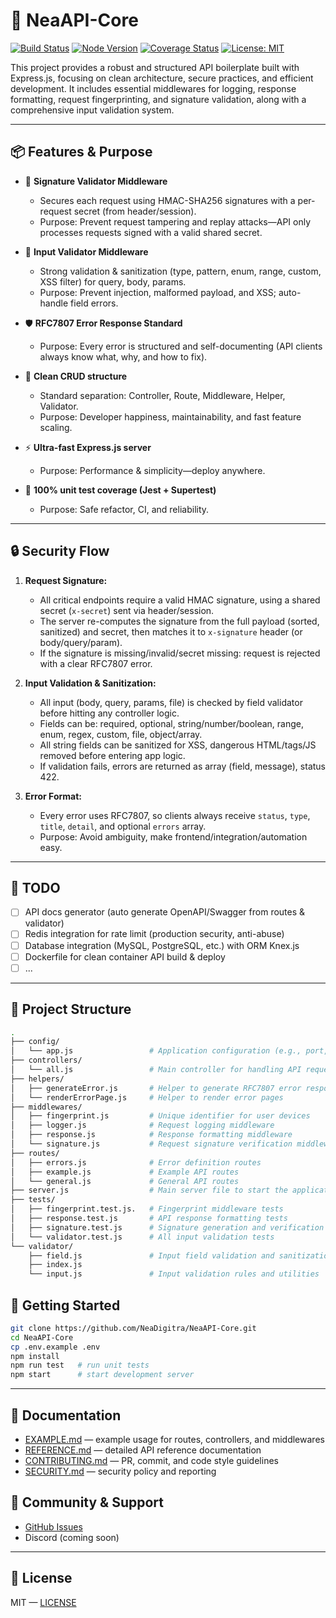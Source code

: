 # 🚀 NeaAPI-Core

[![Build Status](https://img.shields.io/github/actions/workflow/status/NeaDigitra/NeaAPI-Core/ci.yml?branch=main)](https://github.com/NeaDigitra/NeaAPI-Core/actions)
[![Node Version](https://img.shields.io/badge/node-22.16.0%2B-blue)](https://nodejs.org/en)
[![Coverage Status](https://coveralls.io/repos/github/NeaDigitra/NeaAPI-Core/badge.svg?branch=main)](https://coveralls.io/github/NeaDigitra/NeaAPI-Core?branch=main)
[![License: MIT](https://img.shields.io/badge/License-MIT-yellow.svg)](LICENSE)

This project provides a robust and structured API boilerplate built with Express.js, focusing on clean architecture, secure practices, and efficient development. It includes essential middlewares for logging, response formatting, request fingerprinting, and signature validation, along with a comprehensive input validation system.

---

## 📦 Features & Purpose

* 🔐 **Signature Validator Middleware**
  * Secures each request using HMAC-SHA256 signatures with a per-request secret (from header/session).
  * Purpose: Prevent request tampering and replay attacks—API only processes requests signed with a valid shared secret.

* 🧼 **Input Validator Middleware**
  * Strong validation & sanitization (type, pattern, enum, range, custom, XSS filter) for query, body, params.
  * Purpose: Prevent injection, malformed payload, and XSS; auto-handle field errors.

* 🛡️ **RFC7807 Error Response Standard**
  * Purpose: Every error is structured and self-documenting (API clients always know what, why, and how to fix).

* 🧩 **Clean CRUD structure**
  * Standard separation: Controller, Route, Middleware, Helper, Validator.
  * Purpose: Developer happiness, maintainability, and fast feature scaling.

* ⚡ **Ultra-fast Express.js server**
  * Purpose: Performance & simplicity—deploy anywhere.

* 🧪 **100% unit test coverage (Jest + Supertest)**
  * Purpose: Safe refactor, CI, and reliability.

---

## 🔒 Security Flow

1. **Request Signature:**
   * All critical endpoints require a valid HMAC signature, using a shared secret (`x-secret`) sent via header/session.
   * The server re-computes the signature from the full payload (sorted, sanitized) and secret, then matches it to `x-signature` header (or body/query/param).
   * If the signature is missing/invalid/secret missing: request is rejected with a clear RFC7807 error.

2. **Input Validation & Sanitization:**
   * All input (body, query, params, file) is checked by field validator before hitting any controller logic.
   * Fields can be: required, optional, string/number/boolean, range, enum, regex, custom, file, object/array.
   * All string fields can be sanitized for XSS, dangerous HTML/tags/JS removed before entering app logic.
   * If validation fails, errors are returned as array (field, message), status 422.

3. **Error Format:**
   * Every error uses RFC7807, so clients always receive `status`, `type`, `title`, `detail`, and optional `errors` array.
   * Purpose: Avoid ambiguity, make frontend/integration/automation easy.

---

## 📝 TODO

* [ ] API docs generator (auto generate OpenAPI/Swagger from routes & validator)
* [ ] Redis integration for rate limit (production security, anti-abuse)
* [ ] Database integration (MySQL, PostgreSQL, etc.) with ORM Knex.js
* [ ] Dockerfile for clean container API build & deploy
* [ ] ...

---

## 📂 Project Structure

```bash
.
├── config/
│   └── app.js                 # Application configuration (e.g., port, environment)
├── controllers/
│   └── all.js                 # Main controller for handling API requests
├── helpers/
│   ├── generateError.js       # Helper to generate RFC7807 error responses
│   └── renderErrorPage.js     # Helper to render error pages
├── middlewares/
│   ├── fingerprint.js         # Unique identifier for user devices
│   ├── logger.js              # Request logging middleware
│   ├── response.js            # Response formatting middleware
│   └── signature.js           # Request signature verification middleware
├── routes/
│   ├── errors.js              # Error definition routes
│   ├── example.js             # Example API routes
│   └── general.js             # General API routes
├── server.js                  # Main server file to start the application
├── tests/
│   ├── fingerprint.test.js.   # Fingerprint middleware tests
│   ├── response.test.js       # API response formatting tests
│   ├── signature.test.js      # Signature generation and verification tests
│   └── validator.test.js      # All input validation tests
└── validator/
    ├── field.js               # Input field validation and sanitization
    ├── index.js
    └── input.js               # Input validation rules and utilities
```

## 🚦 Getting Started

```bash
git clone https://github.com/NeaDigitra/NeaAPI-Core.git
cd NeaAPI-Core
cp .env.example .env
npm install
npm run test   # run unit tests
npm start      # start development server
```

---

## 📑 Documentation

* [EXAMPLE.md](EXAMPLE.md) — example usage for routes, controllers, and middlewares
* [REFERENCE.md](REFERENCE.md) — detailed API reference documentation
* [CONTRIBUTING.md](CONTRIBUTING.md) — PR, commit, and code style guidelines
* [SECURITY.md](SECURITY.md) — security policy and reporting

## 💬 Community & Support

* [GitHub Issues](https://github.com/NeaDigitra/NeaAPI-Core/issues)
* Discord (coming soon)

---

## 📄 License

MIT — [LICENSE](LICENSE)